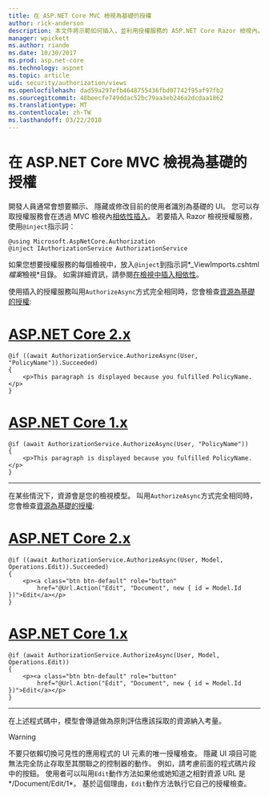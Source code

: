 ```yaml
---
title: 在 ASP.NET Core MVC 檢視為基礎的授權
author: rick-anderson
description: 本文件將示範如何插入，並利用授權服務的 ASP.NET Core Razor 檢視內。
manager: wpickett
ms.author: riande
ms.date: 10/30/2017
ms.prod: asp.net-core
ms.technology: aspnet
ms.topic: article
uid: security/authorization/views
ms.openlocfilehash: dad59a297efb4648755436fbd07742f95af97fb2
ms.sourcegitcommit: 48beecfe749ddac52bc79aa3eb246a2dcdaa1862
ms.translationtype: MT
ms.contentlocale: zh-TW
ms.lasthandoff: 03/22/2018
---
```

# <a name="view-based-authorization-in-aspnet-core-mvc"></a>在 ASP.NET Core MVC 檢視為基礎的授權

開發人員通常會想要顯示、 隱藏或修改目前的使用者識別為基礎的 UI。 您可以存取授權服務會在透過 MVC 檢視內[相依性插入](xref:fundamentals/dependency-injection#fundamentals-dependency-injection)。 若要插入 Razor 檢視授權服務，使用`@inject`指示詞：

```cshtml
@using Microsoft.AspNetCore.Authorization
@inject IAuthorizationService AuthorizationService
```

如果您想要授權服務的每個檢視中，放入`@inject`到指示詞*_ViewImports.cshtml*檔案*檢視*目錄。 如需詳細資訊，請參閱[在檢視中插入相依性](xref:mvc/views/dependency-injection)。

使用插入的授權服務叫用`AuthorizeAsync`方式完全相同時，您會檢查[資源為基礎的授權](xref:security/authorization/resourcebased#security-authorization-resource-based-imperative):

# <a name="aspnet-core-2xtabaspnetcore2x"></a>[ASP.NET Core 2.x](#tab/aspnetcore2x)

```cshtml
@if ((await AuthorizationService.AuthorizeAsync(User, "PolicyName")).Succeeded)
{
    <p>This paragraph is displayed because you fulfilled PolicyName.</p>
}
```

# <a name="aspnet-core-1xtabaspnetcore1x"></a>[ASP.NET Core 1.x](#tab/aspnetcore1x)

```cshtml
@if (await AuthorizationService.AuthorizeAsync(User, "PolicyName"))
{
    <p>This paragraph is displayed because you fulfilled PolicyName.</p>
}
```

---

在某些情況下，資源會是您的檢視模型。 叫用`AuthorizeAsync`方式完全相同時，您會檢查[資源為基礎的授權](xref:security/authorization/resourcebased#security-authorization-resource-based-imperative):

# <a name="aspnet-core-2xtabaspnetcore2x"></a>[ASP.NET Core 2.x](#tab/aspnetcore2x)

```cshtml
@if ((await AuthorizationService.AuthorizeAsync(User, Model, Operations.Edit)).Succeeded)
{
    <p><a class="btn btn-default" role="button"
        href="@Url.Action("Edit", "Document", new { id = Model.Id })">Edit</a></p>
}
```

# <a name="aspnet-core-1xtabaspnetcore1x"></a>[ASP.NET Core 1.x](#tab/aspnetcore1x)

```cshtml
@if (await AuthorizationService.AuthorizeAsync(User, Model, Operations.Edit))
{
    <p><a class="btn btn-default" role="button"
        href="@Url.Action("Edit", "Document", new { id = Model.Id })">Edit</a></p>
}
```

---

在上述程式碼中，模型會傳遞做為原則評估應該採取的資源納入考量。

> [!WARNING]
> 不要只依賴切換可見性的應用程式的 UI 元素的唯一授權檢查。 隱藏 UI 項目可能無法完全防止存取至其關聯之的控制器的動作。 例如，請考慮前面的程式碼片段中的按鈕。 使用者可以叫用`Edit`動作方法如果他或她知道之相對資源 URL 是*/Document/Edit/1*。 基於這個理由，`Edit`動作方法執行它自己的授權檢查。

